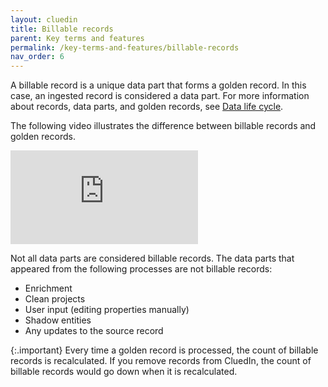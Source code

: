 ```yaml
---
layout: cluedin
title: Billable records
parent: Key terms and features
permalink: /key-terms-and-features/billable-records
nav_order: 6
---
```


A billable record is a unique data part that forms a golden record. In this case, an ingested record is considered a data part. For more information about records, data parts, and golden records, see [Data life cycle](/key-terms-and-features/data-life-cycle).

The following video illustrates the difference between billable records and golden records.

<div class="videoFrame">
<iframe src="https://player.vimeo.com/video/928817481?badge=0&amp;autopause=0&amp;player_id=0&amp;app_id=58479" frameborder="0" allow="autoplay; fullscreen; picture-in-picture" title="billable-records-1"></iframe>
</div>

 Not all data parts are considered billable records. The data parts that appeared from the following processes are not billable records:

- Enrichment
- Clean projects
- User input (editing properties manually)
- Shadow entities
- Any updates to the source record

{:.important}
Every time a golden record is processed, the count of billable records is recalculated. If you remove records from CluedIn, the count of billable records would go down when it is recalculated.